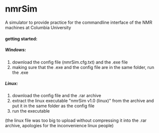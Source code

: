 # nmrSim
A simulator to provide practice for the commandline interface of the NMR machines at Columbia University

#### getting started:
##### Windows: 
1) download the config file (nmrSim.cfg.txt) and the .exe file
2) making sure that the .exe and the config file are in the same folder, run the .exe

##### Linux:
1) download the config file and the .rar archive
2) extract the linux executable "nmrSim v1.0 (linux)" from the archive and put it in the same folder as the config file
3) run the executable

(the linux file was too big to upload without compressing it into the .rar archive, apologies for the inconvenience linux people)

